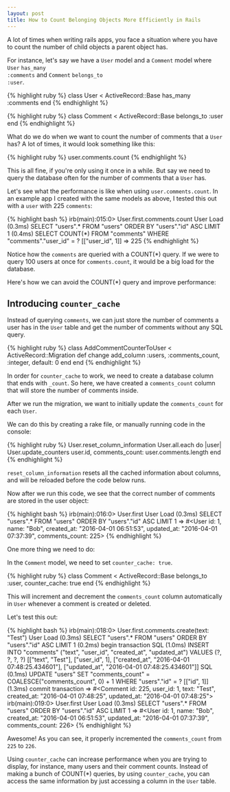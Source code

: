 ```yaml
---
layout: post
title: How to Count Belonging Objects More Efficiently in Rails
---
```


A lot of times when writing rails apps, you face a situation where you have to count the number of child objects a parent object has. 

For instance, let's say we have a <code>User</code> model and a <code>Comment</code> model where <code>User</code> <code>has_many :comments</code> and <code>Comment</code> <code>belongs_to :user</code>.

{% highlight ruby %}
class User < ActiveRecord::Base
  has_many :comments
end
{% endhighlight %}

{% highlight ruby %}
class Comment < ActiveRecord::Base
  belongs_to :user
end
{% endhighlight %}

What do we do when we want to count the number of comments that a <code>User</code> has? A lot of times, it would look something like this:

{% highlight ruby %}
user.comments.count
{% endhighlight %}

This is all fine, if you're only using it once in a while. 
But say we need to query the database often for the number of comments that a <code>User</code> has. 

Let's see what the performance is like when using <code>user.comments.count</code>.
In an example app I created with the same models as above, I tested this out with a <code>user</code> with 225 <code>comments</code>:

{% highlight bash %}
irb(main):015:0> User.first.comments.count
  User Load (0.3ms)  SELECT  "users".* FROM "users"  ORDER BY "users"."id" ASC LIMIT 1
   (0.4ms)  SELECT COUNT(*) FROM "comments" WHERE "comments"."user_id" = ?  [["user_id", 1]]
=> 225
{% endhighlight %}

Notice how the <code>comments</code> are queried with a COUNT(*) query. If we were to query 100 users at once for <code>comments.count</code>, it would be a big load for the database.

Here's how we can avoid the COUNT(*) query and improve performance:

<h2>Introducing <code>counter_cache</code></h2>

Instead of querying <code>comments</code>, we can just store the number of comments a user has in the <code>User</code> table and get the number of comments without any SQL query.

{% highlight ruby %}
class AddCommentCounterToUser < ActiveRecord::Migration
  def change
    add_column :users, :comments_count, :integer, default: 0
  end
end
{% endhighlight %}

In order for <code>counter_cache</code> to work, we need to create a database column that ends with <code>_count</code>. So here, we have created a <code>comments_count</code> column that will store the number of comments inside.

After we run the migration, we want to initially update the <code>comments_count</code> for each <code>User</code>.

We can do this by creating a rake file, or manually running code in the console:

{% highlight ruby %}
User.reset_column_information
User.all.each do |user|
  User.update_counters user.id, comments_count: user.comments.length
end
{% endhighlight %}

<code>reset_column_information</code> resets all the cached information about columns, and will be reloaded before the code below runs.

Now after we run this code, we see that the correct number of comments are stored in the user object:

{% highlight bash %}
irb(main):016:0> User.first
  User Load (0.3ms)  SELECT  "users".* FROM "users"  ORDER BY "users"."id" ASC LIMIT 1
=> #<User id: 1, name: "Bob", created_at: "2016-04-01 06:51:53", updated_at: "2016-04-01 07:37:39", comments_count: 225>
{% endhighlight %}

One more thing we need to do:

In the <code>Comment</code> model, we need to set <code>counter_cache: true</code>.

{% highlight ruby %}
class Comment < ActiveRecord::Base
  belongs_to :user, counter_cache: true
end
{% endhighlight %}

This will increment and decrement the <code>comments_count</code> column automatically in <code>User</code> whenever a comment is created or deleted.

Let's test this out:

{% highlight bash %}
irb(main):018:0> User.first.comments.create(text: "Test")
  User Load (0.3ms)  SELECT  "users".* FROM "users"  ORDER BY "users"."id" ASC LIMIT 1
   (0.2ms)  begin transaction
  SQL (1.0ms)  INSERT INTO "comments" ("text", "user_id", "created_at", "updated_at") VALUES (?, ?, ?, ?)  [["text", "Test"], ["user_id", 1], ["created_at", "2016-04-01 07:48:25.434601"], ["updated_at", "2016-04-01 07:48:25.434601"]]
  SQL (0.1ms)  UPDATE "users" SET "comments_count" = COALESCE("comments_count", 0) + 1 WHERE "users"."id" = ?  [["id", 1]]
   (1.3ms)  commit transaction
=> #<Comment id: 225, user_id: 1, text: "Test", created_at: "2016-04-01 07:48:25", updated_at: "2016-04-01 07:48:25">
irb(main):019:0> User.first
  User Load (0.3ms)  SELECT  "users".* FROM "users"  ORDER BY "users"."id" ASC LIMIT 1
=> #<User id: 1, name: "Bob", created_at: "2016-04-01 06:51:53", updated_at: "2016-04-01 07:37:39", comments_count: 226>
{% endhighlight %}

Awesome! As you can see, it properly incremented the <code>comments_count</code> from <code>225</code> to <code>226</code>.

Using <code>counter_cache</code> can increase performance when you are trying to display, for instance, many users and their comment counts. Instead of making a bunch of COUNT(*) queries, by using <code>counter_cache</code>, you can access the same information by just accessing a column in the <code>User</code> table.

